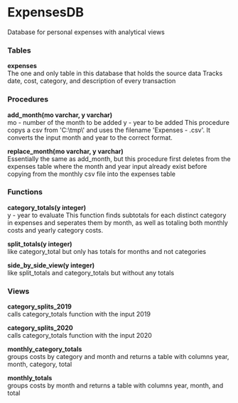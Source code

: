 # ExpensesDB
Database for personal expenses with analytical views

<h3>Tables</h3>
<b>expenses</b><br>
The one and only table in this database that holds the source data
Tracks date, cost, category, and description of every transaction

<h3>Procedures</h3>
<b>add_month(mo varchar, y varchar)</b><br>
mo - number of the month to be added
y - year to be added
This procedure copys a csv from 'C:\tmp\' and uses the filename 'Expenses - <Month Name> <Year last 2>.csv'.
It converts the input month and year to the correct format.
  
<b>replace_month(mo varchar, y varchar)</b><br>
Essentially the same as add_month, but this procedure first deletes from the expenses table where the month and year input already exist before copying from the monthly csv file into the expenses table

<h3>Functions</h3>
<b>category_totals(y integer)</b><br>
y - year to evaluate
This function finds subtotals for each distinct category in expenses and seperates them by month, as well as totaling both monthly costs and yearly category costs.

<b>split_totals(y integer)</b><br>
like category_total but only has totals for months and not categories

<b>side_by_side_view(y integer)</b><br>
like split_totals and category_totals but without any totals

<h3>Views</h3>
<b>category_splits_2019</b><br>
calls category_totals function with the input 2019

<b>category_splits_2020</b><br>
calls category_totals function with the input 2020

<b>monthly_category_totals</b><br>
groups costs by category and month and returns a table with columns year, month, category, total

<b>monthly_totals</b><br>
groups costs by month and returns a table with columns year, month, and total
